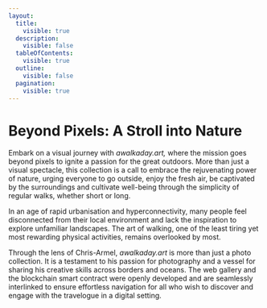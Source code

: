 ```yaml
---
layout:
  title:
    visible: true
  description:
    visible: false
  tableOfContents:
    visible: true
  outline:
    visible: false
  pagination:
    visible: true
---
```


# Beyond Pixels: A Stroll into Nature

Embark on a visual journey with _awalkaday.art,_ where the mission goes beyond pixels to ignite a passion for the great outdoors. More than just a visual spectacle, this collection is a call to embrace the rejuvenating power of nature, urging everyone to go outside, enjoy the fresh air, be captivated by the surroundings and cultivate well-being through the simplicity of regular walks, whether short or long.



In an age of rapid urbanisation and hyperconnectivity, many people feel disconnected from their local environment and lack the inspiration to explore unfamiliar landscapes. The art of walking, one of the least tiring yet most rewarding physical activities, remains overlooked by most.



Through the lens of Chris-Armel, _awalkaday.art_ is more than just a photo collection. It is a testament to his passion for photography and a vessel for sharing his creative skills across borders and oceans. The web gallery and the blockchain smart contract were openly developed and are seamlessly interlinked to ensure effortless navigation for all who wish to discover and engage with the travelogue in a digital setting.

